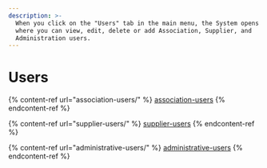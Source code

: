 ```yaml
---
description: >-
  When you click on the "Users" tab in the main menu, the System opens a page
  where you can view, edit, delete or add Association, Supplier, and
  Administration users.
---
```


# Users

{% content-ref url="association-users/" %}
[association-users](association-users/)
{% endcontent-ref %}

{% content-ref url="supplier-users/" %}
[supplier-users](supplier-users/)
{% endcontent-ref %}

{% content-ref url="administrative-users/" %}
[administrative-users](administrative-users/)
{% endcontent-ref %}
